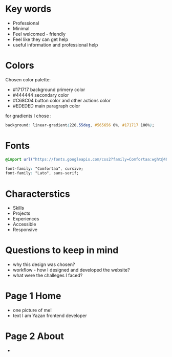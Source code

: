 # Key words

- Professional
- Minimal
- Feel welcomed - friendly
- Feel like they can get help
- useful information and professional help

# Colors

Chosen color palette:

- #171717 background primery color
- #444444 secondary color
- #C68C04 button color and other actions color
- #EDEDED main paragraph color

for gradients I chose :

```css
background: linear-gradient(220.55deg, #565656 0%, #171717 100%);
```

# Fonts

```css
@import url("https://fonts.googleapis.com/css2?family=Comfortaa:wght@400;700&family=Lato&display=swap");

font-family: "Comfortaa", cursive;
font-family: "Lato", sans-serif;
```

# Characterstics

- Skills
- Projects
- Experiences
- Accessible
- Responsive

# Questions to keep in mind

- why this design was chosen?
- workflow - how I designed and developed the website?
- what were the challeges I faced?

# Page 1 Home

- one picture of me!
- text I am Yazan frontend developer

# Page 2 About

-
